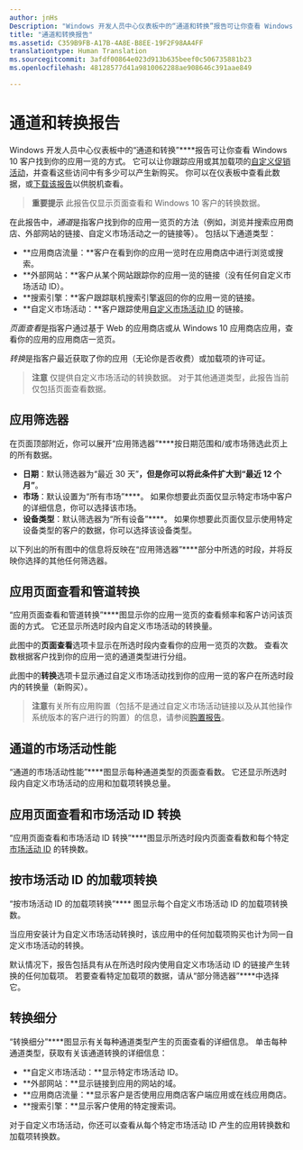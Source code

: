 ```yaml
---
author: jnHs
Description: "Windows 开发人员中心仪表板中的“通道和转换”报告可让你查看 Windows 10 客户找到你的应用一览的方式。"
title: "通道和转换报告"
ms.assetid: C359B9FB-A17B-4A8E-B8EE-19F2F98AA4FF
translationtype: Human Translation
ms.sourcegitcommit: 3afdf00864e023d913b635beef0c506735881b23
ms.openlocfilehash: 48128577d41a9810062288ae908646c391aae849

---
```


# 通道和转换报告


Windows 开发人员中心仪表板中的“通道和转换”****报告可让你查看 Windows 10 客户找到你的应用一览的方式。 它可以让你跟踪应用或其加载项的[自定义促销活动](create-a-custom-app-promotion-campaign.md)，并查看这些访问中有多少可以产生新购买。 你可以在仪表板中查看此数据，或[下载该报告](download-analytic-reports.md)以供脱机查看。

> **重要提示** 此报告仅显示页面查看和 Windows 10 客户的转换数据。

 

在此报告中，*通道*是指客户找到你的应用一览页的方法（例如，浏览并搜索应用商店、外部网站的链接、自定义市场活动之一的链接等）。 包括以下通道类型：

-   **应用商店流量：**客户在看到你的应用一览时在应用商店中进行浏览或搜索。
-   **外部网站：**客户从某个网站跟踪你的应用一览的链接（没有任何自定义市场活动 ID）。
-   **搜索引擎：**客户跟踪联机搜索引擎返回的你的应用一览的链接。
-   **自定义市场活动：**客户跟踪使用[自定义市场活动 ID](create-a-custom-app-promotion-campaign.md) 的链接。

*页面查看*是指客户通过基于 Web 的应用商店或从 Windows 10 应用商店应用，查看你的应用的应用商店一览页。

*转换*是指客户最近获取了你的应用（无论你是否收费）或加载项的许可证。

> **注意** 仅提供自定义市场活动的转换数据。 对于其他通道类型，此报告当前仅包括页面查看数据。

 

## 应用筛选器


在页面顶部附近，你可以展开“应用筛选器”****按日期范围和/或市场筛选此页上的所有数据。

-   **日期**：默认筛选器为“最近 30 天”****，但是你可以将此条件扩大到“最近 12 个月”****。
-   **市场**：默认设置为“所有市场”****。 如果你想要此页面仅显示特定市场中客户的详细信息，你可以选择该市场。
-   **设备类型**：默认筛选器为“所有设备”****。 如果你想要此页面仅显示使用特定设备类型的客户的数据，你可以选择该设备类型。

以下列出的所有图中的信息将反映在“应用筛选器”****部分中所选的时段，并将反映你选择的其他任何筛选器。

## 应用页面查看和管道转换


“应用页面查看和管道转换”****图显示你的应用一览页的查看频率和客户访问该页面的方式。 它还显示所选时段内自定义市场活动的转换量。

此图中的**页面查看**选项卡显示在所选时段内查看你的应用一览页的次数。 查看次数根据客户找到你的应用一览的通道类型进行分组。

此图中的**转换**选项卡显示通过自定义市场活动找到你的应用一览的客户在所选时段内的转换量（新购买）。

> **注意**有关所有应用购置（包括不是通过自定义市场活动链接以及从其他操作系统版本的客户进行的购置）的信息，请参阅[购置报告](acquisitions-report.md)。

 

## 通道的市场活动性能


“通道的市场活动性能”****图显示每种通道类型的页面查看数。 它还显示所选时段内自定义市场活动的应用和加载项转换总量。

## 应用页面查看和市场活动 ID 转换


“应用页面查看和市场活动 ID 转换”****图显示所选时段内页面查看数和每个特定[市场活动 ID](create-a-custom-app-promotion-campaign.md) 的转换数。

##  按市场活动 ID 的加载项转换


“按市场活动 ID 的加载项转换”**** 图显示每个自定义市场活动 ID 的加载项转换数。

当应用安装计为自定义市场活动转换时，该应用中的任何加载项购买也计为同一自定义市场活动的转换。

默认情况下，报告包括具有从在所选时段内使用自定义市场活动 ID 的链接产生转换的任何加载项。 若要查看特定加载项的数据，请从“部分筛选器”****中选择它。

## 转换细分


“转换细分”****图显示有关每种通道类型产生的页面查看的详细信息。 单击每种通道类型，获取有关该通道转换的详细信息：

-   **自定义市场活动：**显示特定市场活动 ID。
-   **外部网站：**显示链接到应用的网站的域。
-   **应用商店流量：**显示客户是否使用应用商店客户端应用或在线应用商店。
-   **搜索引擎：**显示客户使用的特定搜索词。

对于自定义市场活动，你还可以查看从每个特定市场活动 ID 产生的应用转换数和加载项转换数。

 

 







<!--HONumber=Aug16_HO3-->


